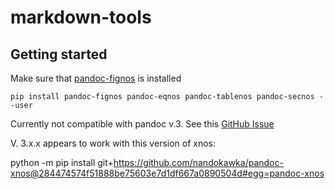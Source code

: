 # markdown-tools



## Getting started

Make sure that [pandoc-fignos](https://github.com/tomduck/pandoc-xnos) is installed

``` shell
pip install pandoc-fignos pandoc-eqnos pandoc-tablenos pandoc-secnos --user
```

Currently not compatible with pandoc v.3. See this 
[GitHub Issue](https://github.com/tomduck/pandoc-fignos/issues/105)


V. 3.x.x appears to work with this version of xnos:

python -m pip install git+https://github.com/nandokawka/pandoc-xnos@284474574f51888be75603e7d1df667a0890504d#egg=pandoc-xnos